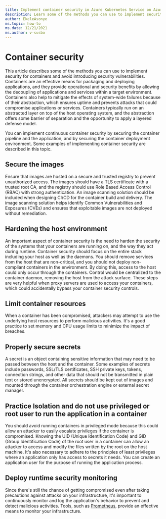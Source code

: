 ```yaml
---
title: Implement container security in Azure Kubernetes Service on Azure Stack HCI
description: Learn some of the methods you can use to implement security for containers in Azure Kubernetes Service (AKS) on Azure Stack HCI.
author: EkeleAsonye
ms.topic: how-to
ms.date: 12/21/2021
ms.author: v-susbo
---
```


# Container security

This article describes some of the methods you can use to implement security for containers and avoid introducing security vulnerabilities. Containers are an effective means for packaging and deploying applications, and they provide operational and security benefits by allowing the decoupling of applications and services within a target environment. Containers also help to mitigate the effects of system-wide failures because of their abstraction, which ensures uptime and prevents attacks that could compromise applications or services. Containers typically run on an abstracted layer on top of the host operating system, and the abstraction offers some barrier of separation and the opportunity to apply a layered defense model. 

You can implement continuous container security by securing the container pipeline and the application, and by securing the container deployment environment. Some examples of implementing container security are described in this topic.

## Secure the images

Ensure that images are hosted on a secure and trusted registry to prevent unauthorized access. The images should have a TLS certificate with a trusted root CA, and the registry should use Role Based Access Control (RBAC) with strong authentication. An image scanning solution should be included when designing CI/CD for the container build and delivery. The image scanning solution helps identify Common Vulnerabilities and Exposures (CVEs) and ensures that exploitable images are not deployed without remediation.

## Hardening the host environment

An important aspect of container security is the need to harden the security of the systems that your containers are running on, and the way they act during runtime. Container security should focus on the entire stack including your host as well as the daemons. You should remove services from the host that are non-critical, and you should not deploy non-compliant containers in the environment. By doing this, access to the host could only occur through the containers. Control would be centralized to the container daemon, removing the host from the attack surface. These steps are very helpful when proxy servers are used to access your containers, which could accidentally bypass your container security controls. 

## Limit container resources

When a container has been compromised, attackers may attempt to use the underlying host resources to perform malicious activities. It's a good practice to set memory and CPU usage limits to minimize the impact of breaches.

## Properly secure secrets

A secret is an object containing sensitive information that may need to be passed between the host and the container. Some examples of secrets include passwords, SSL/TLS certificates, SSH private keys, tokens, connection strings, and other data that should not be transmitted in plain text or stored unencrypted. All secrets should be kept out of images and mounted through the container orchestration engine or external secret manager.

## Practice Isolation and do not use privileged or root user to run the application in a container

You should avoid running containers in privileged mode because this could allow an attacker to easily escalate privileges if the container is compromised. Knowing the UID (Unique Identification Code) and GID (Group Identification Code) of the root user in a container can allow an attacker to access and modify the files written by the root on the host machine. It's also necessary to adhere to the principles of least privileges where an application only has access to secrets it needs. You can create an application user for the purpose of running the application process. 

## Deploy runtime security monitoring

Since there's still the chance of getting compromised even after taking precautions against attacks on your infrastructure, it's important to continuously monitor and log the application's behavior to prevent and detect malicious activities. Tools, such as [Prometheus](https://github.com/prometheus/prometheus), provide an effective means to monitor your infrastructure.